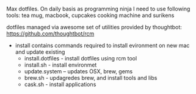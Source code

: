 Max dotfiles.
On daily basis as programming ninja I need to use following tools: tea mug, macbook, cupcakes cooking machine and surikens

dotfiles managed via awesome set of utilities provided by thoughtbot: https://github.com/thoughtbot/rcm

* install contains commands required to install evironment on new mac and update existing 
	* install.dotfiles - install dotfiles using rcm tool
	* install.sh - install environmet
	* update.system – updates OSX, brew, gems
	* brew.sh - updagredes brew, and install tools and libs
	* cask.sh - install applications
